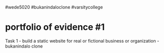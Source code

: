 #wede5020 #bukanindaloclone #varsitycollege
# portfolio of evidence #1
Task 1 - build a static website for real or fictional business or organization - bukanindalo clone

